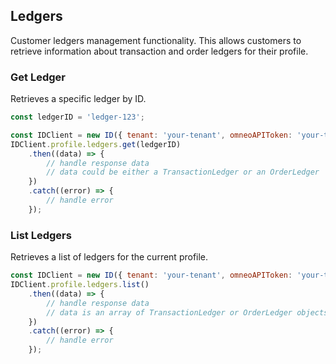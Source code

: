 ## Ledgers

Customer ledgers management functionality.
This allows customers to retrieve information about transaction and order ledgers for their profile.

### Get Ledger
Retrieves a specific ledger by ID.

```javascript
const ledgerID = 'ledger-123';

const IDClient = new ID({ tenant: 'your-tenant', omneoAPIToken: 'your-token', config: {} })
IDClient.profile.ledgers.get(ledgerID)
    .then((data) => {
        // handle response data
        // data could be either a TransactionLedger or an OrderLedger
    })
    .catch((error) => {
        // handle error
    });
```

### List Ledgers

Retrieves a list of ledgers for the current profile.
```javascript
const IDClient = new ID({ tenant: 'your-tenant', omneoAPIToken: 'your-token', config: {} })
IDClient.profile.ledgers.list()
    .then((data) => {
        // handle response data
        // data is an array of TransactionLedger or OrderLedger objects
    })
    .catch((error) => {
        // handle error
    });
```